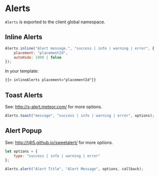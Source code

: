 # Alerts

`Alerts` is exported to the client global namespace.

## Inline Alerts

```js
Alerts.inline("Alert message.", "success | info | warning | error", {
	placement: "placementId",
	autoHide: 1000 | false
});
```

In your template:

```html
{{> inlineAlerts placement="placementId"}}
```

## Toast Alerts
See: http://s-alert.meteor.com/ for more options.

```js
Alerts.toast("message", "success | info | warning | error", options);
```

## Alert Popup

See: http://t4t5.github.io/sweetalert/ for more options.

```js
let options = {
	type: "success | info | warning | error"
};

Alerts.alert("Alert Title", "Alert Message", options, callback);
```
